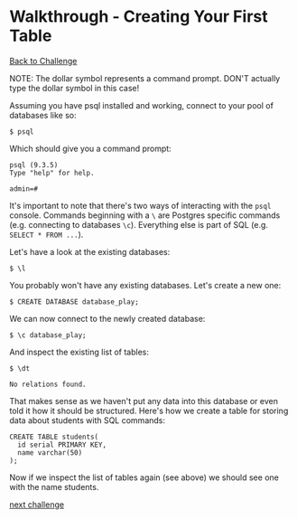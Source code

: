 # Walkthrough - Creating Your First Table

[Back to Challenge](../04_creating_your_first_table.md)

NOTE: The dollar symbol represents a command prompt. DON'T actually type the dollar symbol in this case!

Assuming you have psql installed and working, connect to your pool of databases like so:

    $ psql

Which should give you a command prompt:

    psql (9.3.5)
    Type "help" for help.

    admin=#

It's important to note that there's two ways of interacting with the `psql` console. Commands beginning with a `\` are Postgres specific commands (e.g. connecting to databases `\c`). Everything else is part of SQL (e.g. `SELECT * FROM ...`).

Let's have a look at the existing databases:

    $ \l

You probably won't have any existing databases. Let's create a new one:

    $ CREATE DATABASE database_play;

We can now connect to the newly created database:

    $ \c database_play;

And inspect the existing list of tables:

    $ \dt

    No relations found.

That makes sense as we haven't put any data into this database or even told it how it should be structured. Here's how we create a table for storing data about students with SQL commands:

    CREATE TABLE students(
      id serial PRIMARY KEY,
      name varchar(50)
    );

Now if we inspect the list of tables again (see above) we should see one with the name students.

[next challenge](../05_manipulating_table_data.md)
